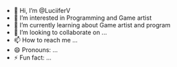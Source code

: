 - 👋 Hi, I’m @LuciiferV
- 👀 I’m interested in Programming and Game artist
- 🌱 I’m currently learning about Game artist and program
- 💞️ I’m looking to collaborate on ...
- 📫 How to reach me ...
- 😄 Pronouns: ...
- ⚡ Fun fact: ...

<!---
LuciiferV/LuciiferV is a ✨ special ✨ repository because its `README.md` (this file) appears on your GitHub profile.
You can click the Preview link to take a look at your changes.
--->

